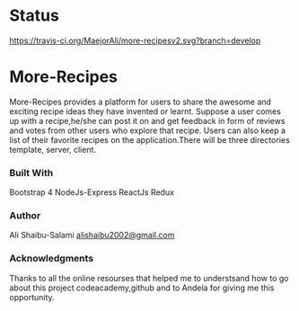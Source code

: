 # Status
https://travis-ci.org/MaejorAli/more-recipesv2.svg?branch=develop
# More-Recipes
More-Recipes provides a platform for users to share the awesome and exciting  recipe ideas they have invented or learnt.  Suppose a user comes up with a recipe,he/she can post it on  and  get feedback in form of reviews and votes from other users who explore that recipe. Users can also keep a list of their favorite recipes on the application.There will be  three directories template, server, client. 

### Built With
Bootstrap 4
NodeJs-Express
ReactJs
Redux

### Author
Ali Shaibu-Salami
alishaibu2002@gmail.com

### Acknowledgments
Thanks to all the online resourses that helped me to understsand how to go about this project codeacademy,github and to Andela for giving me this opportunity.





